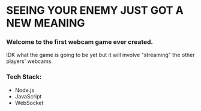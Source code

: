 # SEEING YOUR ENEMY JUST GOT A NEW MEANING

### Welcome to the first webcam game ever created.
IDK what the game is going to be yet but it will involve "streaming" the other players' webcams.

### Tech Stack:
- Node.js
- JavaScript
- WebSocket
